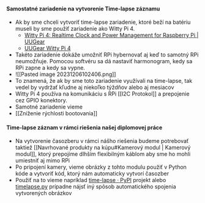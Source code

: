 #### Samostatné zariadenie na vytvorenie Time-lapse záznamu
- Ak by sme chceli vytvoriť time-lapse zariadenie, ktoré beží na batériu museli by sme použiť zariadenie ako Witty Pi 4.
	- [Witty Pi 4: Realtime Clock and Power Management for Raspberry Pi | UUGear](https://www.uugear.com/product/witty-pi-4/)
	- [UUGear Witty Pi 4](https://rpishop.cz/sprava-napajeni-a-ups/5609-uugear-witty-pi-4.html?SubmitCurrency=1&id_currency=2)
- Takéto zariadenie dokáže umožniť RPi hybernovať aj keď to samotný RPi neumožňuje. Pomocou softvéru sa dá nastaviť harmonogram, kedy sa RPi zapne a kedy sa vypne.
- ![[Pasted image 20231206102406.png]]
- To znamená, že ak by sme toto zariadenie využívali na time-lapse, tak vedel by vydržať kľudne aj niekoľko týždňov alebo aj mesiacov
- Witty Pi 4 používa na komunikáciu s RPi [[I2C Protokol]] a prepojenie cez GPIO konektory.
- Samotné zariadenie vieme 
- [[Zníženie rýchlosti bootovania]]

#### Time-lapse záznam v rámci riešenia našej diplomovej práce
- Na vytvorenie časozberu v rámci nášho riešenia budeme potrebovať taktiež [[Navrhované produkty na kúpu#Kamerový modul | Kamerový modul]], ktorý prepojíme dlhším flexibilným káblom aby sme ho mohli umiestniť aj mimo RPi
- Po pripojení kamery, vieme obrázky z tohto modulu použiť v Python kóde a vytvoriť kód, ktorý nám automaticky vytvorí časozber
- Použiť na to vieme napríklad [time-lapse · PyPI](https://pypi.org/project/time-lapse/) projekt alebo [timelapse.py](https://sites.google.com/site/timelapsepy/home?authuser=0) prípadne nájsť iný spôsob automatického spojenia vytvorených obrázkov
